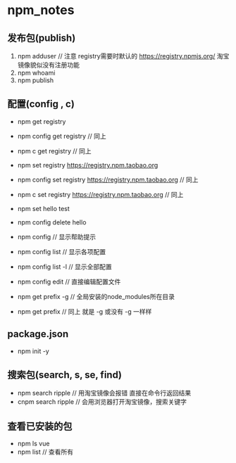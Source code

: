 npm_notes
===


发布包(publish)
---
1. npm adduser  // 注意 registry需要时默认的 https://registry.npmjs.org/ 淘宝镜像貌似没有注册功能
1. npm whoami
1. npm publish 

配置(config , c)
---
- npm get registry
- npm config get registry // 同上
- npm c get registry // 同上

- npm set registry https://registry.npm.taobao.org   
- npm config set registry https://registry.npm.taobao.org // 同上
- npm c set registry https://registry.npm.taobao.org // 同上

- npm set hello test
- npm config delete hello
- npm config  // 显示帮助提示
- npm config list // 显示各项配置
- npm config list -l // 显示全部配置
- npm config edit // 直接编辑配置文件

- npm get prefix -g // 全局安装的node_modules所在目录
- npm get prefix // 同上 就是 -g 或没有 -g 一样样

package.json
---
- npm init -y 


搜索包(search, s, se, find)
---
- npm search ripple // 用淘宝镜像会报错 直接在命令行返回结果
- cnpm search ripple // 会用浏览器打开淘宝镜像，搜索关键字


查看已安装的包
---
- npm ls vue
- npm list // 查看所有
